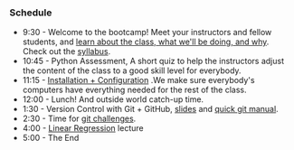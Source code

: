 ### Schedule

- 9:30 - Welcome to the bootcamp! Meet your instructors and fellow students, and [learn about the class, what we'll be doing, and why](intro_to_class.pdf). Check out the [syllabus](https://github.com/thisismetis/capitalone-pilottwo/blob/master/Syllabus.md).
- 10:45 - Python Assessment, A short quiz to help the instructors adjust the content of the class to a good skill level for everybody.
- 11:15 - [Installation + Configuration](installed_checklist.md) .We make sure everybody's computers have everything needed for the rest of the class.
- 12:00 - Lunch! And outside world catch-up time.
- 1:30 - Version Control with Git + GitHub,
  [slides](git_slides.pdf)
  and [quick git manual](quick_git_manual.md).
- 2:30 - Time for [git challenges](git_challenge.md).
- 4:00 - [Linear Regression](linear_regression_slides.pdf) lecture
- 5:00 - The End

